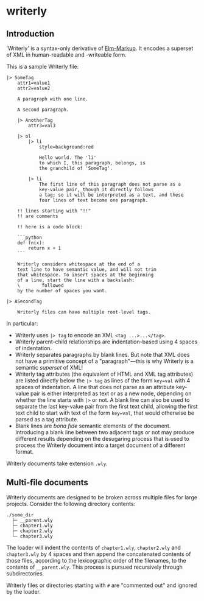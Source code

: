 # writerly

## Introduction

'Writerly' is a syntax-only derivative of [Elm-Markup](https://github.com/mdgriffith/elm-markup). It encodes a superset of XML in human-readable and -writeable form.

This is a sample Writerly file:

```
|> SomeTag
    attr1=value1
    attr2=value2

    A paragraph with one line.

    A second paragraph.

    |> AnotherTag
        attr3=val3

    |> ol
        |> li
            style=background:red

            Hello world. The 'li'
            to which I, this paragraph, belongs, is
            the granchild of 'SomeTag'.

        |> li
            The first line of this paragraph does not parse as a
            key-value pair, though it directly follows
            a tag; so it will be interpreted as a text, and these
            four lines of text become one paragraph.

    !! lines starting with "!!"
    !! are comments

    !! here is a code block:

    ```python
    def fn(x):
        return x + 1
    ```

    Writerly considers whitespace at the end of a
    text line to have semantic value, and will not trim
    that whitespace. To insert spaces at the beginning
    of a line, start the line with a backslash:
    \        followed
    by the number of spaces you want.

|> ASecondTag

    Writerly files can have multiple root-level tags.
```

In particular:

- Writerly uses `|> tag` to encode an XML `<tag ...>...</tag>`.
- Writerly parent-child relationships are indentation-based using 4 spaces of indentation.
- Writerly separates paragraphs by blank lines. But note that XML does not have a primitive concept of a "paragraph"—this is why Writerly is a semantic _superset_ of XML!
- Writerly tag attributes (the equivalent of HTML and XML tag attributes) are listed directly below the `|> tag` as lines of the form `key=val` with 4 spaces of indentation. A line that does not parse as an attribute key-value pair is either interpreted as text or as a new node, depending on whether the line starts with `|>` or not. A blank line can also be used to separate the last key-value pair from the first text child, allowing the first text child to start with text of the form `key=val`, that would otherwise be parsed as a tag attribute.
- Blank lines are _bona fide_ semantic elements of the document. Introducing a blank line between two adjacent tags or not may produce different results depending on the desugaring process that is used to process the Writerly document into a target document of a different format.

Writerly documents take extension `.wly`.

## Multi-file documents

Writerly documents are designed to be broken across multiple files for large projects. Consider the following directory contents:

```
./some_dir
  ├─ __parent.wly
  ├─ chapter1.wly
  ├─ chapter2.wly
  └─ chapter3.wly
```

The loader will indent the contents of `chapter1.wly`, `chapter2.wly` and `chapter3.wly` 
by 4 spaces and then append the concatenated contents of those files, according to the lexicographic order
of the filenames, to the contents of `__parent.wly`. This process is pursued recursively through subdirectories.

Writerly files or directories starting with `#` are "commented out" and ignored by the loader.
